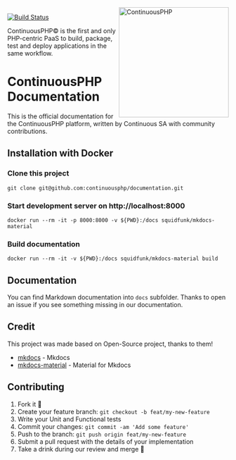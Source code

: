 <a href="http://continuous.lu">
  <img src="https://app.continuousphp.com/assets/logos/continuousphp.svg" alt="ContinuousPHP" width="250px" align="right"/>
</a>

<p align="left">
  <a href="https://continuousphp.com/git-hub/continuousphp/cli"><img alt="Build Status" src="https://status.continuousphp.com/git-hub/continuousphp/cli?token=8eb1b41e-343a-41b5-b68f-179fb1ce1ffe&branch=master" /></a>
</p>

<p align="left">
    ContinuousPHP© is the first and only PHP-centric PaaS to build, package, test and deploy applications in the same workflow.
</p>

# ContinuousPHP Documentation

This is the official documentation for the ContinuousPHP platform, written by Continuous SA with community contributions. 

## Installation with Docker

### Clone this project

```git clone git@github.com:continuousphp/documentation.git```

### Start development server on http://localhost:8000

```docker run --rm -it -p 8000:8000 -v ${PWD}:/docs squidfunk/mkdocs-material```

### Build documentation

```docker run --rm -it -v ${PWD}:/docs squidfunk/mkdocs-material build```

## Documentation

You can find Markdown documentation into `docs` subfolder.
Thanks to open an issue if you see something missing in our documentation.

## Credit

This project was made based on Open-Source project, thanks to them!

 * [mkdocs](http://www.mkdocs.org/) - Mkdocs
 * [mkdocs-material](https://squidfunk.github.io/mkdocs-material/) - Material for Mkdocs

## Contributing

1. Fork it :clap:
2. Create your feature branch: `git checkout -b feat/my-new-feature`
3. Write your Unit and Functional tests
4. Commit your changes: `git commit -am 'Add some feature'`
5. Push to the branch: `git push origin feat/my-new-feature`
6. Submit a pull request with the details of your implementation
7. Take a drink during our review and merge :beers:

